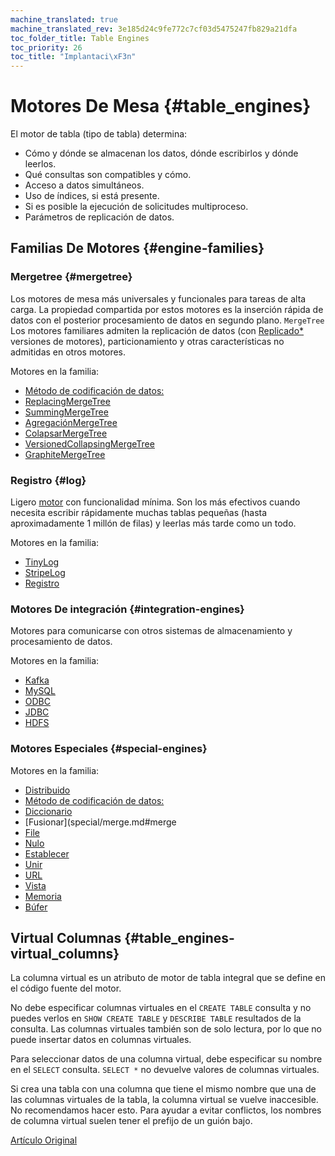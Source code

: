 ```yaml
---
machine_translated: true
machine_translated_rev: 3e185d24c9fe772c7cf03d5475247fb829a21dfa
toc_folder_title: Table Engines
toc_priority: 26
toc_title: "Implantaci\xF3n"
---
```


# Motores De Mesa {#table_engines}

El motor de tabla (tipo de tabla) determina:

-   Cómo y dónde se almacenan los datos, dónde escribirlos y dónde leerlos.
-   Qué consultas son compatibles y cómo.
-   Acceso a datos simultáneos.
-   Uso de índices, si está presente.
-   Si es posible la ejecución de solicitudes multiproceso.
-   Parámetros de replicación de datos.

## Familias De Motores {#engine-families}

### Mergetree {#mergetree}

Los motores de mesa más universales y funcionales para tareas de alta carga. La propiedad compartida por estos motores es la inserción rápida de datos con el posterior procesamiento de datos en segundo plano. `MergeTree` Los motores familiares admiten la replicación de datos (con [Replicado\*](mergetree-family/replication.md#replication) versiones de motores), particionamiento y otras características no admitidas en otros motores.

Motores en la familia:

-   [Método de codificación de datos:](mergetree-family/mergetree.md#mergetree)
-   [ReplacingMergeTree](mergetree-family/replacingmergetree.md#replacingmergetree)
-   [SummingMergeTree](mergetree-family/summingmergetree.md#summingmergetree)
-   [AgregaciónMergeTree](mergetree-family/aggregatingmergetree.md#aggregatingmergetree)
-   [ColapsarMergeTree](mergetree-family/collapsingmergetree.md#table_engine-collapsingmergetree)
-   [VersionedCollapsingMergeTree](mergetree-family/versionedcollapsingmergetree.md#versionedcollapsingmergetree)
-   [GraphiteMergeTree](mergetree-family/graphitemergetree.md#graphitemergetree)

### Registro {#log}

Ligero [motor](log-family/index.md) con funcionalidad mínima. Son los más efectivos cuando necesita escribir rápidamente muchas tablas pequeñas (hasta aproximadamente 1 millón de filas) y leerlas más tarde como un todo.

Motores en la familia:

-   [TinyLog](log-family/tinylog.md#tinylog)
-   [StripeLog](log-family/stripelog.md#stripelog)
-   [Registro](log-family/log.md#log)

### Motores De integración {#integration-engines}

Motores para comunicarse con otros sistemas de almacenamiento y procesamiento de datos.

Motores en la familia:

-   [Kafka](integrations/kafka.md#kafka)
-   [MySQL](integrations/mysql.md#mysql)
-   [ODBC](integrations/odbc.md#table-engine-odbc)
-   [JDBC](integrations/jdbc.md#table-engine-jdbc)
-   [HDFS](integrations/hdfs.md#hdfs)

### Motores Especiales {#special-engines}

Motores en la familia:

-   [Distribuido](special/distributed.md#distributed)
-   [Método de codificación de datos:](special/materializedview.md#materializedview)
-   [Diccionario](special/dictionary.md#dictionary)
-   [Fusionar](special/merge.md#merge
-   [File](special/file.md#file)
-   [Nulo](special/null.md#null)
-   [Establecer](special/set.md#set)
-   [Unir](special/join.md#join)
-   [URL](special/url.md#table_engines-url)
-   [Vista](special/view.md#table_engines-view)
-   [Memoria](special/memory.md#memory)
-   [Búfer](special/buffer.md#buffer)

## Virtual Columnas {#table_engines-virtual_columns}

La columna virtual es un atributo de motor de tabla integral que se define en el código fuente del motor.

No debe especificar columnas virtuales en el `CREATE TABLE` consulta y no puedes verlos en `SHOW CREATE TABLE` y `DESCRIBE TABLE` resultados de la consulta. Las columnas virtuales también son de solo lectura, por lo que no puede insertar datos en columnas virtuales.

Para seleccionar datos de una columna virtual, debe especificar su nombre en el `SELECT` consulta. `SELECT *` no devuelve valores de columnas virtuales.

Si crea una tabla con una columna que tiene el mismo nombre que una de las columnas virtuales de la tabla, la columna virtual se vuelve inaccesible. No recomendamos hacer esto. Para ayudar a evitar conflictos, los nombres de columna virtual suelen tener el prefijo de un guión bajo.

[Artículo Original](https://clickhouse.tech/docs/en/operations/table_engines/) <!--hide-->
